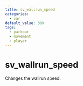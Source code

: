 ```yaml
---
title: sv_wallrun_speed
categories:
  - var
default_value: 300
tags:
  - parkour
  - movement
  - player
---
```


# sv_wallrun_speed

Changes the wallrun speed.
